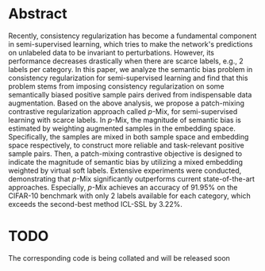 # Abstract
Recently, consistency regularization has become a fundamental component in semi-supervised learning, which tries to make the network's predictions on unlabeled data to be invariant to perturbations. However, its performance decreases drastically when there are scarce labels, e.g., $2$ labels per category. In this paper, we analyze the semantic bias problem in consistency regularization for semi-supervised learning and find that this problem stems from imposing consistency regularization on some semantically biased positive sample pairs derived from indispensable data augmentation. Based on the above analysis, we propose a patch-mixing contrastive regularization approach called $p$-Mix, for semi-supervised learning with scarce labels. In $p$-Mix, the magnitude of semantic bias is estimated by weighting augmented samples in the embedding space. Specifically, the samples are mixed in both sample space and embedding space respectively, to construct more reliable and task-relevant positive sample pairs. Then, a patch-mixing contrastive objective is designed to indicate the magnitude of semantic bias by utilizing a mixed embedding weighted by virtual soft labels. Extensive experiments were conducted, demonstrating that $p$-Mix significantly outperforms current state-of-the-art approaches. Especially, $p$-Mix achieves an accuracy of $91.95\%$ on the CIFAR-10 benchmark with only $2$ labels available for each category, which exceeds the second-best method ICL-SSL by $3.22\%$. 

# TODO
The corresponding code is being collated and will be released soon
